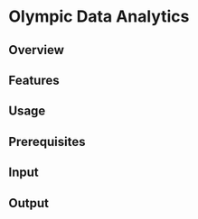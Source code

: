 # Olympic Data Analytics

## Overview

## Features

## Usage

## Prerequisites

## Input

## Output
